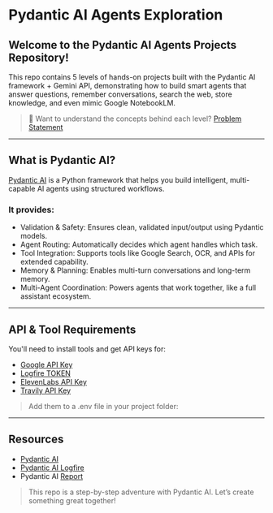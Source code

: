 # Pydantic AI Agents Exploration 
## Welcome to the Pydantic AI Agents Projects Repository!

This repo contains 5 levels of hands-on projects built with the Pydantic AI framework + Gemini API, demonstrating how to build smart agents that answer questions, remember conversations, search the web, store knowledge, and even mimic Google NotebookLM.

> 📌 Want to understand the concepts behind each level? [Problem Statement](https://github.com/cladius/agentic-ai/blob/master/sample_problem.md)

---

## What is Pydantic AI?
[Pydantic AI](https://ai.pydantic.dev/) is a Python framework that helps you build intelligent, multi-capable AI agents using structured workflows.

### It provides:
- Validation & Safety: Ensures clean, validated input/output using Pydantic models.
- Agent Routing: Automatically decides which agent handles which task.
- Tool Integration: Supports tools like Google Search, OCR, and APIs for extended capability.
- Memory & Planning: Enables multi-turn conversations and long-term memory.
- Multi-Agent Coordination: Powers agents that work together, like a full assistant ecosystem.
---

## API & Tool Requirements
You'll need to install tools and get API keys for:
- [Google API Key](https://aistudio.google.com/)
- [Logfire TOKEN](https://pydantic.dev/logfire)
- [ElevenLabs API Key](https://www.elevenlabs.io/)
- [Travily API Key](https://www.tavily.com/)
> Add them to a .env file in your project folder:

---

## Resources

- [Pydantic AI](https://ai.pydantic.dev/)
- [Pydantic AI Logfire](https://ai.pydantic.dev/logfire/)
- Pydantic AI [Report](https://drive.google.com/file/d/1q6OCpqnCJPPMbdtNUvm99MTfMBS7Taxj/view?usp=sharing)


> This repo is a step-by-step adventure with Pydantic AI. Let’s create something great together!
